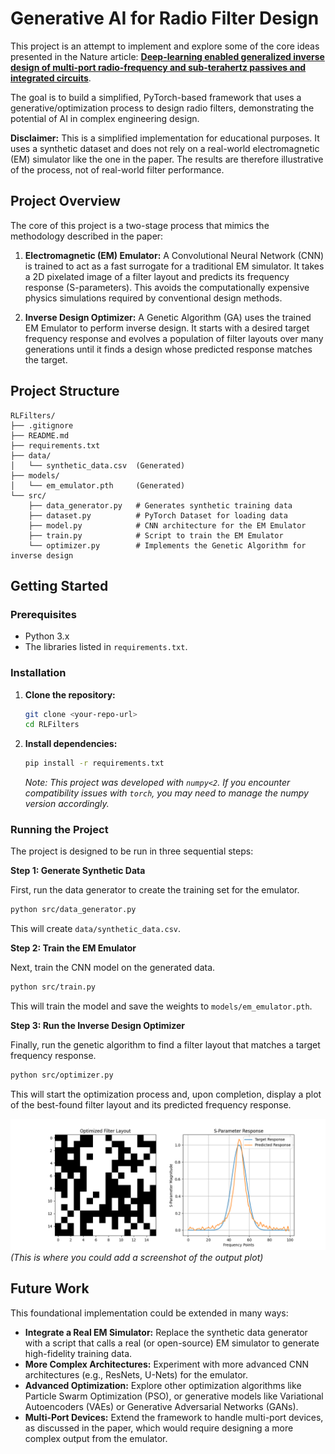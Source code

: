 # Generative AI for Radio Filter Design

This project is an attempt to implement and explore some of the core ideas presented in the Nature article: **[Deep-learning enabled generalized inverse design of multi-port radio-frequency and sub-terahertz passives and integrated circuits](httpshttps://doi.org/10.1038/s41467-024-54178-1)**.

The goal is to build a simplified, PyTorch-based framework that uses a generative/optimization process to design radio filters, demonstrating the potential of AI in complex engineering design.

**Disclaimer:** This is a simplified implementation for educational purposes. It uses a synthetic dataset and does not rely on a real-world electromagnetic (EM) simulator like the one in the paper. The results are therefore illustrative of the process, not of real-world filter performance.

## Project Overview

The core of this project is a two-stage process that mimics the methodology described in the paper:

1.  **Electromagnetic (EM) Emulator:** A Convolutional Neural Network (CNN) is trained to act as a fast surrogate for a traditional EM simulator. It takes a 2D pixelated image of a filter layout and predicts its frequency response (S-parameters). This avoids the computationally expensive physics simulations required by conventional design methods.

2.  **Inverse Design Optimizer:** A Genetic Algorithm (GA) uses the trained EM Emulator to perform inverse design. It starts with a desired target frequency response and evolves a population of filter layouts over many generations until it finds a design whose predicted response matches the target.

## Project Structure

```
RLFilters/
├── .gitignore
├── README.md
├── requirements.txt
├── data/
│   └── synthetic_data.csv  (Generated)
├── models/
│   └── em_emulator.pth     (Generated)
└── src/
    ├── data_generator.py   # Generates synthetic training data
    ├── dataset.py          # PyTorch Dataset for loading data
    ├── model.py            # CNN architecture for the EM Emulator
    ├── train.py            # Script to train the EM Emulator
    └── optimizer.py        # Implements the Genetic Algorithm for inverse design
```

## Getting Started

### Prerequisites

- Python 3.x
- The libraries listed in `requirements.txt`.

### Installation

1.  **Clone the repository:**
    ```bash
    git clone <your-repo-url>
    cd RLFilters
    ```

2.  **Install dependencies:**
    ```bash
    pip install -r requirements.txt
    ```
    *Note: This project was developed with `numpy<2`. If you encounter compatibility issues with `torch`, you may need to manage the numpy version accordingly.*

### Running the Project

The project is designed to be run in three sequential steps:

**Step 1: Generate Synthetic Data**

First, run the data generator to create the training set for the emulator.

```bash
python src/data_generator.py
```
This will create `data/synthetic_data.csv`.

**Step 2: Train the EM Emulator**

Next, train the CNN model on the generated data.

```bash
python src/train.py
```
This will train the model and save the weights to `models/em_emulator.pth`.

**Step 3: Run the Inverse Design Optimizer**

Finally, run the genetic algorithm to find a filter layout that matches a target frequency response.

```bash
python src/optimizer.py
```
This will start the optimization process and, upon completion, display a plot of the best-found filter layout and its predicted frequency response.

![Optimized Result](demo_figures/optimized_filter.png)
*(This is where you could add a screenshot of the output plot)*

## Future Work

This foundational implementation could be extended in many ways:

-   **Integrate a Real EM Simulator:** Replace the synthetic data generator with a script that calls a real (or open-source) EM simulator to generate high-fidelity training data.
-   **More Complex Architectures:** Experiment with more advanced CNN architectures (e.g., ResNets, U-Nets) for the emulator.
-   **Advanced Optimization:** Explore other optimization algorithms like Particle Swarm Optimization (PSO), or generative models like Variational Autoencoders (VAEs) or Generative Adversarial Networks (GANs).
-   **Multi-Port Devices:** Extend the framework to handle multi-port devices, as discussed in the paper, which would require designing a more complex output from the emulator.
